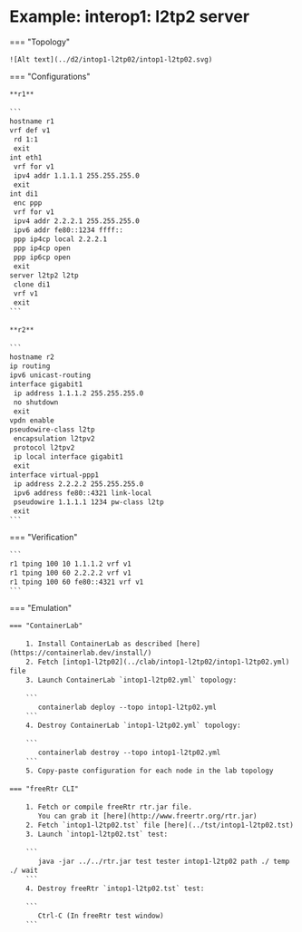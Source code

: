 # Example: interop1: l2tp2 server

=== "Topology"

    ![Alt text](../d2/intop1-l2tp02/intop1-l2tp02.svg)

=== "Configurations"

    **r1**

    ```
    hostname r1
    vrf def v1
     rd 1:1
     exit
    int eth1
     vrf for v1
     ipv4 addr 1.1.1.1 255.255.255.0
     exit
    int di1
     enc ppp
     vrf for v1
     ipv4 addr 2.2.2.1 255.255.255.0
     ipv6 addr fe80::1234 ffff::
     ppp ip4cp local 2.2.2.1
     ppp ip4cp open
     ppp ip6cp open
     exit
    server l2tp2 l2tp
     clone di1
     vrf v1
     exit
    ```

    **r2**

    ```
    hostname r2
    ip routing
    ipv6 unicast-routing
    interface gigabit1
     ip address 1.1.1.2 255.255.255.0
     no shutdown
     exit
    vpdn enable
    pseudowire-class l2tp
     encapsulation l2tpv2
     protocol l2tpv2
     ip local interface gigabit1
     exit
    interface virtual-ppp1
     ip address 2.2.2.2 255.255.255.0
     ipv6 address fe80::4321 link-local
     pseudowire 1.1.1.1 1234 pw-class l2tp
     exit
    ```

=== "Verification"

    ```
    r1 tping 100 10 1.1.1.2 vrf v1
    r1 tping 100 60 2.2.2.2 vrf v1
    r1 tping 100 60 fe80::4321 vrf v1
    ```

=== "Emulation"

    === "ContainerLab"

        1. Install ContainerLab as described [here](https://containerlab.dev/install/)  
        2. Fetch [intop1-l2tp02](../clab/intop1-l2tp02/intop1-l2tp02.yml) file  
        3. Launch ContainerLab `intop1-l2tp02.yml` topology:  

        ```
           containerlab deploy --topo intop1-l2tp02.yml  
        ```
        4. Destroy ContainerLab `intop1-l2tp02.yml` topology:  

        ```
           containerlab destroy --topo intop1-l2tp02.yml  
        ```
        5. Copy-paste configuration for each node in the lab topology

    === "freeRtr CLI"

        1. Fetch or compile freeRtr rtr.jar file.  
           You can grab it [here](http://www.freertr.org/rtr.jar)  
        2. Fetch `intop1-l2tp02.tst` file [here](../tst/intop1-l2tp02.tst)  
        3. Launch `intop1-l2tp02.tst` test:  

        ```
           java -jar ../../rtr.jar test tester intop1-l2tp02 path ./ temp ./ wait
        ```
        4. Destroy freeRtr `intop1-l2tp02.tst` test:  

        ```
           Ctrl-C (In freeRtr test window)
        ```

